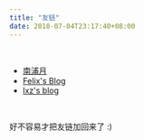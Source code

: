 ```yaml
---
title: "友链"
date: 2018-07-04T23:17:40+08:00
---
```


<br/>

- [南浦月](https://blog.nanpuyue.com)
- [Felix's Blog](https://blog.felixc.at)
- [lxz's blog](https://blog.ilxz.me)

<br/>

好不容易才把友链加回来了 :)
